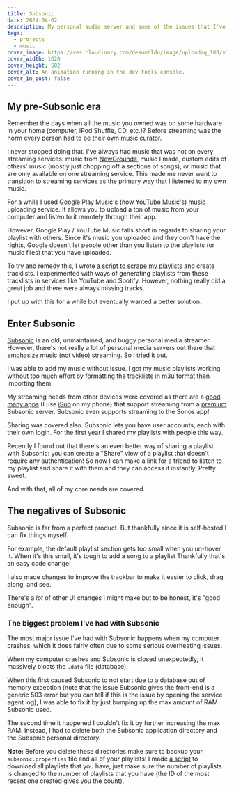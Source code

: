 ```yaml
---
title: Subsonic
date: 2024-04-02
description: My personal audio server and some of the issues that I've ran into with it.
tags:
  - projects
  - music
cover_image: https://res.cloudinary.com/desumhldo/image/upload/q_100/v1702838810/console-delight/cover_daxdj0.webp
cover_width: 1620
cover_height: 582
cover_alt: An animation running in the dev tools console.
cover_in_post: false
---
```


## My pre-Subsonic era

Remember the days when all the music you owned was on some hardware in your home (computer, iPod Shuffle, CD, etc.)? Before streaming was the norm every person had to be their own music curator.

I never stopped doing that. I've always had music that was not on every streaming services: music from [NewGrounds](https://www.newgrounds.com/), music I made, custom edits of others' music (mostly just chopping off a sections of songs), or music that are only available on one streaming service. This made me never want to transition to streaming services as the primary way that I listened to my own music.

<span class="excerpt_marker"></span>

For a while I used Google Play Music's (now [YouTube Music](https://music.youtube.com/)'s) music uploading service. It allows you to upload a ton of music from your computer and listen to it remotely through their app.

However, Google Play / YouTube Music falls short in regards to sharing your playlist with others. Since it's music you uploaded and they don't have the rights, Google doesn't let people other than you listen to the playlists (or music files) that you have uploaded.

To try and remedy this, I wrote [a script to scrape my playlists](https://webapps.stackexchange.com/a/106604/140514) and create tracklists. I experimented with ways of generating playlists from these tracklists in services like YouTube and Spotify. However, nothing really did a great job and there were always missing tracks.

I put up with this for a while but eventually wanted a better solution.

## Enter Subsonic

[Subsonic](https://subsonic.org/pages/index.jsp) is an old, unmaintained, and buggy personal media streamer. However, there's not really a lot of personal media servers out there that emphasize music (not video) streaming. So I tried it out.

I was able to add my music without issue. I got my music playlists working without too much effort by formatting the tracklists in [m3u format](https://en.wikipedia.org/wiki/M3U) then importing them.

My streaming needs from other devices were covered as there are a [good many apps](https://subsonic.org/pages/apps.jsp) (I use [iSub](https://isub.app/) on my phone) that support streaming from a [premium](https://subsonic.org/pages/premium.jsp) Subsonic server. Subsonic even supports streaming to the Sonos app!

Sharing was covered also. Subsonic lets you have user accounts, each with their own login. For the first year I shared my playlists with people this way.

Recently I found out that there's an even better way of sharing a playlist with Subsonic: you can create a "Share" view of a playlist that doesn't require any authentication! So now I can make a link for a friend to listen to my playlist and share it with them and they can access it instantly. Pretty sweet.

And with that, all of my core needs are covered.

## The negatives of Subsonic

Subsonic is far from a perfect product. But thankfully since it is self-hosted I can fix things myself.

For example, the default playlist section gets too small when you un-hover it. When it's this small, it's tough to add a song to a playlist Thankfully that's an easy code change!

I also made changes to improve the trackbar to make it easier to click, drag along, and see.

There's a _lot_ of other UI changes I might make but to be honest, it's "good enough".

### The biggest problem I've had with Subsonic

The most major issue I've had with Subsonic happens when my computer crashes, which it does fairly often due to some serious overheating issues.

When my computer crashes and Subsonic is closed unexpectedly, it massively bloats the `.data` file (database).

When this first caused Subsonic to not start due to a database out of memory exception (note that the issue Subsonic gives the front-end is a generic 503 error but you can tell if this is the issue by opening the service agent log), I was able to fix it by just bumping up the max amount of RAM Subsonic used.

The second time it happened I couldn't fix it by further increasing the max RAM. Instead, I had to delete both the Subsonic application directory and the Subsonic personal directory.

**Note:** Before you delete these directories make sure to backup your `subsonic.properties` file and all of your playlists! I made [a script](https://gist.github.com/ZachSaucier/ecb911278a999b1d4bb505cd5548bb4e) to download all playlists that you have, just make sure the number of playlists is changed to the number of playlists that you have (the ID of the most recent one created gives you the count).
